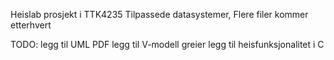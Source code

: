 Heislab prosjekt i TTK4235 Tilpassede datasystemer, Flere filer kommer etterhvert

TODO:
legg til UML PDF
legg til V-modell greier
legg til heisfunksjonalitet i C
